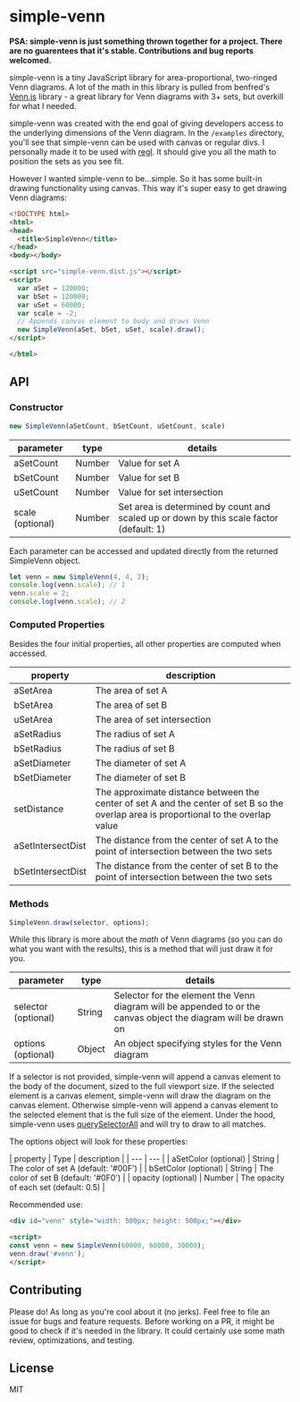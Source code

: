 # simple-venn

**PSA: simple-venn is just something thrown together for a project. There are no guarentees that it's stable. Contributions and bug reports welcomed.**

simple-venn is a tiny JavaScript library for area-proportional, two-ringed Venn diagrams. A lot of the math in this library is pulled from benfred's [Venn.js](https://github.com/benfred/venn.js) library - a great library for Venn diagrams with 3+ sets, but overkill for what I needed.

simple-venn was created with the end goal of giving developers access to the underlying dimensions of the Venn diagram. In the `/examples` directory, you'll see that simple-venn can be used with canvas or regular divs. I personally made it to be used with [regl](https://github.com/regl-project/regl). It should give you all the math to position the sets as you see fit.

However I wanted simple-venn to be...simple. So it has some built-in drawing functionality using canvas. This way it's super easy to get drawing Venn diagrams:

``` html
<!DOCTYPE html>
<html>
<head>
  <title>SimpleVenn</title>
</head>
<body></body>

<script src="simple-venn.dist.js"></script>
<script>
  var aSet = 120000;
  var bSet = 120000;
  var uSet = 60000;
  var scale = -2;
  // Appends canvas element to body and draws Venn
  new SimpleVenn(aSet, bSet, uSet, scale).draw();
</script>

</html>
```

## API

### Constructor

``` JavaScript
new SimpleVenn(aSetCount, bSetCount, uSetCount, scale)
```

| parameter | type | details |
| --- | --- | --- |
| aSetCount | Number | Value for set A |
| bSetCount | Number | Value for set B |
| uSetCount | Number | Value for set intersection |
| scale (optional) | Number | Set area is determined by count and scaled up or down by this scale factor (default: 1) |

Each parameter can be accessed and updated directly from the returned SimpleVenn object.

``` JavaScript
let venn = new SimpleVenn(4, 4, 2);
console.log(venn.scale); // 1
venn.scale = 2;
console.log(venn.scale); // 2
```

### Computed Properties

Besides the four initial properties, all other properties are computed when accessed.

| property | description |
| --- | --- |
| aSetArea | The area of set A |
| bSetArea | The area of set B |
| uSetArea | The area of set intersection |
| aSetRadius | The radius of set A |
| bSetRadius | The radius of set B |
| aSetDiameter | The diameter of set A |
| bSetDiameter | The diameter of set B |
| setDistance | The approximate distance between the center of set A and the center of set B so the overlap area is proportional to the overlap value |
| aSetIntersectDist | The distance from the center of set A to the point of intersection between the two sets |
| bSetIntersectDist | The distance from the center of set B to the point of intersection between the two sets |

### Methods

``` JavaScript
SimpleVenn.draw(selector, options);
```

While this library is more about the *math* of Venn diagrams (so you can do what you want with the results), this is a method that will just draw it for you.

| parameter | type | details |
| --- | --- | --- |
| selector (optional) | String | Selector for the element the Venn diagram will be appended to or the canvas object the diagram will be drawn on |
| options (optional) | Object | An object specifying styles for the Venn diagram |

If a selector is not provided, simple-venn will append a canvas element to the body of the document, sized to the full viewport size. If the selected element is a canvas element, simple-venn will draw the diagram on the canvas element. Otherwise simple-venn will append a canvas element to the selected element that is the full size of the element. Under the hood, simple-venn uses [querySelectorAll](https://developer.mozilla.org/en-US/docs/Web/API/Document/querySelectorAll) and will try to draw to all matches.

The options object will look for these properties:

| property | Type | description |
| --- | --- |
| aSetColor (optional) | String | The color of set A (default: '#00F') |
| bSetColor (optional) | String | The color of set B (default: '#0F0') |
| opacity (optional) | Number | The opacity of each set (default: 0.5) |

Recommended use:

``` html
<div id="venn" style="width: 500px; height: 500px;"></div>

<script>
const venn = new SimpleVenn(60000, 60000, 30000);
venn.draw('#venn');
</script>
```

## Contributing

Please do! As long as you're cool about it (no jerks). Feel free to file an issue for bugs and feature requests. Before working on a PR, it might be good to check if it's needed in the library. It could certainly use some math review, optimizations, and testing.

## License

MIT
